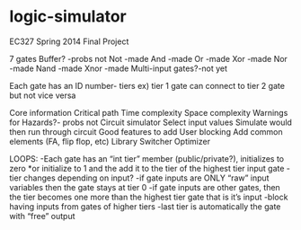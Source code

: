 logic-simulator
===============

EC327 Spring 2014 Final Project

7 gates
	Buffer? -probs not
	Not -made
And -made
	Or -made
	Xor -made
	Nor -made
	Nand -made
	Xnor -made
	Multi-input gates?-not yet

Each gate has an ID number- tiers
ex) tier 1 gate can connect to tier 2 gate but not vice versa

Core information
	Critical path
		Time complexity
	Space complexity
	Warnings for Hazards?- probs not
Circuit simulator
	Select input values
	Simulate would then run through circuit
Good features to add
	User blocking
		Add common elements (FA, flip flop, etc)
	Library Switcher
	Optimizer

LOOPS:
-Each gate has an  “int tier” member (public/private?), initializes to zero *or initialize to 1 and the add it to the tier of the highest tier input gate
-tier changes depending on input?
	-if gate inputs are ONLY “raw” input variables then the gate stays at tier 0
-if gate inputs are other gates, then the tier becomes one more than the highest tier gate that is it’s input 
	-block having inputs from gates of higher tiers
-last tier is automatically the gate with “free” output
